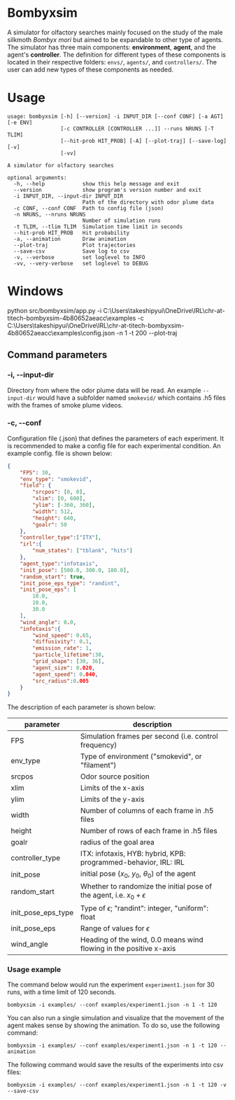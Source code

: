 
# Bombyxsim

A simulator for olfactory searches mainly focused on the study of the male silkmoth *Bombyx mori* but aimed to be expandable to other type of agents. The simulator has three main components: **environment**, **agent**, and the agent's **controller**. The definition for different types of these components is located in their respective folders: `envs/`, `agents/`, and `controllers/`. The user can add new types of these components as needed.

# Usage

```console
usage: bombyxsim [-h] [--version] -i INPUT_DIR [--conf CONF] [-a AGT] [-e ENV]
                 [-c CONTROLLER [CONTROLLER ...]] --runs NRUNS [-T TLIM]
                 [--hit-prob HIT_PROB] [-A] [--plot-traj] [--save-log] [-v]
                 [-vv]

A simulator for olfactory searches

optional arguments:
  -h, --help            show this help message and exit
  --version             show program's version number and exit
  -i INPUT_DIR, --input-dir INPUT_DIR
                        Path of the directory with odor plume data
  -c CONF, --conf CONF  Path to config file (json)
  -n NRUNS, --nruns NRUNS
                        Number of simulation runs
  -t TLIM, --tlim TLIM  Simulation time limit in seconds
  --hit-prob HIT_PROB   Hit probability
  -a, --animation       Draw animation
  --plot-traj           Plot trajectories
  --save-csv            Save log to csv
  -v, --verbose         set loglevel to INFO
  -vv, --very-verbose   set loglevel to DEBUG
```

# Windows
python src/bombyxsim/app.py -i C:\Users\takeshipyui\OneDrive\IRL\chr-at-titech-bombyxsim-4b80652aeacc\examples -c C:\Users\takeshipyui\OneDrive\IRL\chr-at-titech-bombyxsim-4b80652aeacc\examples\config.json -n 1 -t 200 --plot-traj

## Command parameters

### -i, --input-dir

Directory from where the odor plume data will be read. An example `--input-dir` would have a subfolder named `smokevid/` which contains .h5 files with the frames of smoke plume videos.

### -c, --conf

Configuration file (.json) that defines the parameters of each experiment. It is recommended to make a config file for each experimental condition. An example config. file is shown below:

```json
{
    "FPS": 30,
    "env_type": "smokevid",
    "field": {
        "srcpos": [0, 0],
        "xlim": [0, 600],
        "ylim": [-360, 360],
        "width": 512,
        "height": 640,
        "goalr": 50
    },
    "controller_type":["ITX"],
    "irl":{
        "num_states": ["tblank", "hits"]
    },
    "agent_type":"infotaxis",
    "init_pose": [500.0, 300.0, 180.0],
    "random_start": true,
    "init_pose_eps_type": "randint",
    "init_pose_eps": [
        10.0,
        10.0,
        30.0
    ],
    "wind_angle": 0.0,
    "infotaxis":{
        "wind_speed": 0.65,
        "diffusivity": 0.1,
        "emission_rate": 1,
        "particle_lifetime":30,
        "grid_shape": [30, 36],
        "agent_size": 0.020,
        "agent_speed": 0.040,
        "src_radius":0.005
    }
}
```

The description of each parameter is shown below:

|parameter	|description                                               |
|-----------|----------------------------------------------------------|
|FPS		|Simulation frames per second (i.e. control frequency)     |
|env_type	|Type of environment ("smokevid", or "filament")           |
|srcpos		|Odor source position     |
|xlim		|Limits of the x-axis     |
|ylim		|Limits of the y-axis     |
|width      |Number of columns of each frame in .h5 files         |
|height     |Number of rows of each frame in .h5 files            |
|goalr      |radius of the goal area                     |
|controller_type| ITX: infotaxis, HYB: hybrid, KPB: programmed-behavior, IRL: IRL|
|init_pose  |initial pose ($x_0$, $y_0$, $\theta_0$) of the agent     |
|random_start| Whether to randomize the initial pose of the agent, i.e. $x_0 + \epsilon$|
|init_pose_eps_type| Type of $\epsilon$; "randint": integer, "uniform": float  |
|init_pose_eps| Range of values for $\epsilon$  |
|wind_angle |Heading of the wind, 0.0 means wind flowing in the positive x-axis|

### Usage example

The command below would run the experiment `experiment1.json` for 30 runs, with a time limit of 120 seconds.

```console
bombyxsim -i examples/ --conf examples/experiment1.json -n 1 -t 120
```

You can also run a single simulation and visualize that the movement of the agent makes sense by showing the animation. To do so, use the following command:

```console
bombyxsim -i examples/ --conf examples/experiment1.json -n 1 -t 120 --animation
```

The following command would save the results of the experiments into csv files:

```console
bombyxsim -i examples/ --conf examples/experiment1.json -n 1 -t 120 -v --save-csv
```
